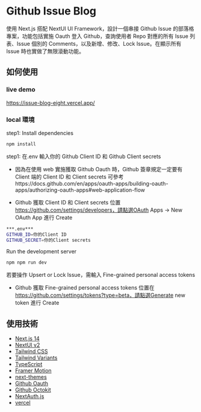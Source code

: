 # Github Issue Blog

使用 Next.js 搭配 NextUI UI Framework，設計一個串接 Github Issue 的部落格專案，功能包括實施 Oauth 登入 Github，查詢使用者 Repo 對應的所有 Issue 列表、Issue 個別的 Comments，以及新增、修改、Lock Issue。在顯示所有 Issue 時也實做了無限滾動功能。

## 如何使用

### live demo

https://issue-blog-eight.vercel.app/

### local 環境

step1: Install dependencies

```bash
npm install
```

step1: 在.env 輸入你的 Github Client ID 和 Github Client secrets

- 因為在使用 web 實施獲取 Github Oauth 時，Github 簽章規定一定要有 Client 端的 Client ID 和 Client secrets
  可參考https://docs.github.com/en/apps/oauth-apps/building-oauth-apps/authorizing-oauth-apps#web-application-flow

- Github 獲取 Client ID 和 Client secrets 位置 https://github.com/settings/developers，請點選OAuth Apps -> New OAuth App 進行 Create

```bash
***.env***
GITHUB_ID=你的Client ID
GITHUB_SECRET=你的Client secrets
```

Run the development server

```bash
npm npm run dev
```

若要操作 Upsert or Lock Issue，需輸入 Fine-grained personal access tokens

- Github 獲取 Fine-grained personal access tokens 位置在 https://github.com/settings/tokens?type=beta，請點選Generate new token 進行 Create

## 使用技術

- [Next.js 14](https://nextjs.org/docs/getting-started)
- [NextUI v2](https://nextui.org/)
- [Tailwind CSS](https://tailwindcss.com/)
- [Tailwind Variants](https://tailwind-variants.org)
- [TypeScript](https://www.typescriptlang.org/)
- [Framer Motion](https://www.framer.com/motion/)
- [next-themes](https://github.com/pacocoursey/next-themes)
- [Github Oauth](https://docs.github.com/en/apps/oauth-apps/building-oauth-apps/authorizing-oauth-apps#web-application-flow)
- [Github Octokit](https://octokit.github.io/rest.js/v20)
- [NextAuth.js](https://next-auth.js.org/)
- [vercel](hhttps://vercel.com/)
